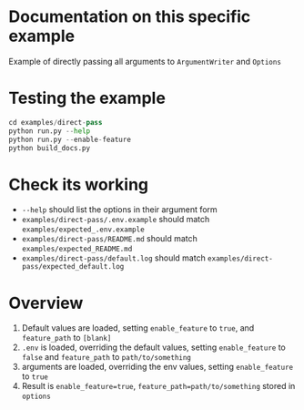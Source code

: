 # Documentation on this specific example
Example of directly passing all arguments to `ArgumentWriter` and `Options`

# Testing the example
```python
cd examples/direct-pass
python run.py --help
python run.py --enable-feature
python build_docs.py
```

# Check its working
* `--help` should list the options in their argument form
* `examples/direct-pass/.env.example` should match `examples/expected_.env.example`
* `examples/direct-pass/README.md` should match `examples/expected_README.md`
* `examples/direct-pass/default.log` should match `examples/direct-pass/expected_default.log`

# Overview
1. Default values are loaded, setting `enable_feature` to `true`, and `feature_path` to `[blank]`
1. `.env` is loaded, overriding the default values, setting `enable_feature` to `false` and `feature_path` to `path/to/something`
2. arguments are loaded, overriding the env values, setting `enable_feature` to `true`
3. Result is `enable_feature=true`, `feature_path=path/to/something` stored in `options`